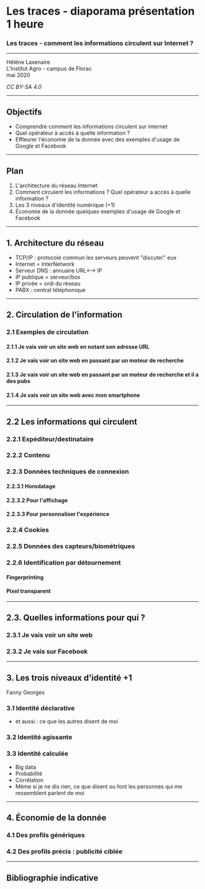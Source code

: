 Les traces - diaporama présentation 1 heure
========================================
### Les traces - comment les informations circulent sur Internet ?

---
Hélène Laxenaire  
L'Institut Agro - campus de Florac  
mai 2020

*CC BY-SA 4.0*

---

## Objectifs
* Comprendre comment les informations circulent sur internet
* Quel opérateur à accès à quelle information ?
* Effleurer l'économie de la donnée avec des exemples d'usage de Google et Facebook 

---
## Plan
1. L'architecture du réseau Internet
2. Comment circulent les informations ? Quel opérateur a accès à quelle information ?
3. Les 3 niveaux d'identité numérique (+1)
4. Économie de la donnée quelques exemples d'usage de Google et Facebook

---
## 1. Architecture du réseau
* TCP/IP : protocole commun les serveurs peuvent "discuter" eux
* Internet = InterNetwork
* Serveur DNS : annuaire URL<--> IP
* IP publique = serveur/box
* IP privée = ordi du réseau
* PABX : central téléphonique

----
## 2. Circulation de l'information
### 2.1 Exemples de circulation
#### 2.1.1 Je vais voir un site web en notant son adresse URL
#### 2.1.2 Je vais voir un site web en passant par un moteur de recherche
#### 2.1.3 Je vais voir un site web en passant par un moteur de recherche et il a des pubs
#### 2.1.4 Je vais voir un site web avec mon smartphone

---

## 2.2 Les informations qui circulent
### 2.2.1 Expéditeur/destinataire
### 2.2.2 Contenu
### 2.2.3 Données techniques de connexion
#### 2.2.3.1 Horodatage
#### 2.2.3.2 Pour l'affichage
#### 2.2.3.3 Pour personnaliser l'expérience
### 2.2.4 Cookies
### 2.2.5 Données des capteurs/biométriques
### 2.2.6 Identification par détournement
#### Fingerprinting
#### Pixel transparent

---

## 2.3. Quelles informations pour qui ?
### 2.3.1 Je vais voir un site web
### 2.3.2 Je vais sur Facebook

---


## 3. Les trois niveaux d'identité +1
Fanny Georges
### 3.1 Identité déclarative  
* et aussi : ce que les autres disent de moi  
### 3.2 Identité agissante  
### 3.3 Identité calculée  
* Big data
* Probabilité
* Corrélation 
* Même si je ne dis rien, ce que disent ou font les personnes qui me ressemblent parlent de moi

---

## 4. Économie de la donnée
### 4.1 Des profils génériques
### 4.2 Des profils précis : publicité ciblée

---
## Bibliographie indicative
